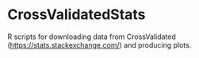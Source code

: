 # CrossValidatedStats
R scripts for downloading data from CrossValidated (https://stats.stackexchange.com/)
and producing plots.
